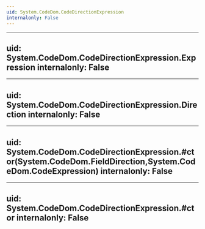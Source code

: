 ```yaml
---
uid: System.CodeDom.CodeDirectionExpression
internalonly: False
---
```


---
uid: System.CodeDom.CodeDirectionExpression.Expression
internalonly: False
---

---
uid: System.CodeDom.CodeDirectionExpression.Direction
internalonly: False
---

---
uid: System.CodeDom.CodeDirectionExpression.#ctor(System.CodeDom.FieldDirection,System.CodeDom.CodeExpression)
internalonly: False
---

---
uid: System.CodeDom.CodeDirectionExpression.#ctor
internalonly: False
---
